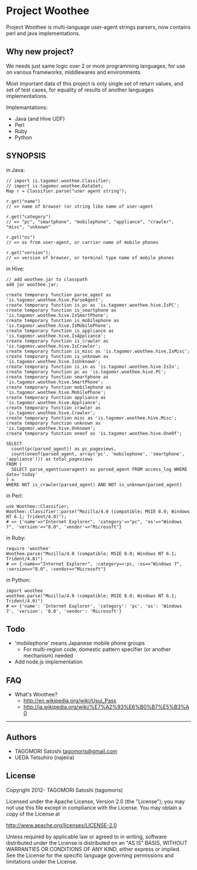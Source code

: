 # Project Woothee

Project Woothee is multi-language user-agent strings parsers, now contains perl and java implementations.

## Why new project?

We needs just same logic over 2 or more programming languages, for use on various frameworks, middlewares and environments.

Most important data of this project is only single set of return values, and set of test cases, for equality of results of another languages implementations.

Implemantations:

  * Java (and Hive UDF)
  * Perl
  * Ruby
  * Python

## SYNOPSIS
in Java:

    // import is.tagomor.woothee.Classifier;
    // import is.tagomor.woothee.DataSet;
    Map r = Classifier.parse("user agent string");
    
    r.get("name")
    // => name of browser (or string like name of user-agent

    r.get("category")
    // => "pc", "smartphone", "mobilephone", "appliance", "crawler", "misc", "unknown"
    
    r.get("os")
    // => os from user-agent, or carrier name of mobile phones
    
    r.get("version");
    // => version of browser, or terminal type name of mobile phones

in Hive:

    // add woothee.jar to classpath
    add jar woothee.jar;
    
    create temporary function parse_agent as 'is.tagomor.woothee.hive.ParseAgent';
    create temporary function is_pc as 'is.tagomor.woothee.hive.IsPC';
    create temporary function is_smartphone as 'is.tagomor.woothee.hive.IsSmartPhone';
    create temporary function is_mobilephone as 'is.tagomor.woothee.hive.IsMobilePhone';
    create temporary function is_appliance as 'is.tagomor.woothee.hive.IsAppliance';
    create temporary function is_crawler as 'is.tagomor.woothee.hive.IsCrawler';
    create temporary function is_misc as 'is.tagomor.woothee.hive.IsMisc';
    create temporary function is_unknown as 'is.tagomor.woothee.hive.IsUnknown';
    create temporary function is_in as 'is.tagomor.woothee.hive.IsIn';
    create temporary function pc as 'is.tagomor.woothee.hive.PC';
    create temporary function smartphone as 'is.tagomor.woothee.hive.SmartPhone';
    create temporary function mobilephone as 'is.tagomor.woothee.hive.MobilePhone';
    create temporary function appliance as 'is.tagomor.woothee.hive.Appliance';
    create temporary function crawler as 'is.tagomor.woothee.hive.Crawler';
    create temporary function misc as 'is.tagomor.woothee.hive.Misc';
    create temporary function unknown as 'is.tagomor.woothee.hive.Unknown';
    create temporary function oneof as 'is.tagomor.woothee.hive.OneOf';
    
    SELECT
      count(pc(parsed_agent)) as pc_pageviews,
      count(oneof(parsed_agent, array('pc', 'mobilephone', 'smartphone', 'appliance'))) as total_pageviews
    FROM (
      SELECT parse_agent(useragent) as parsed_agent FROM access_log WHERE date='today'
    ) x
    WHERE NOT is_crawler(parsed_agent) AND NOT is_unknown(parsed_agent)

in Perl:

    use Woothee::Classifier;
    Woothee::Classifier::parse("Mozilla/4.0 (compatible; MSIE 8.0; Windows NT 6.1; Trident/4.0)");
    # => {'name'=>"Internet Explorer", 'category'=>"pc", 'os'=>"Windows 7", 'version'=>"8.0", 'vendor'=>"Microsoft"}

in Ruby:

    require 'woothee'
    Woothee.parse("Mozilla/4.0 (compatible; MSIE 8.0; Windows NT 6.1; Trident/4.0)")
    # => {:name=>"Internet Explorer", :category=>:pc, :os=>"Windows 7", :version=>"8.0", :vendor=>"Microsoft"}

in Python:

    import woothee
    woothee.parse("Mozilla/4.0 (compatible; MSIE 8.0; Windows NT 6.1; Trident/4.0)")
    # => {'name': 'Internet Explorer', 'category': 'pc', 'os': 'Windows 7', 'version': '8.0', 'vendor': 'Microsoft'}


## Todo

* 'mobilephone' means Japanese mobile phone groups
  * For multi-region code, domestic pattern specifier (or another mechanism) needed
* Add node.js implementation

## FAQ

* What's Woothee?
    * http://en.wikipedia.org/wiki/Usui_Pass
    * http://ja.wikipedia.org/wiki/%E7%A2%93%E6%B0%B7%E5%B3%A0

* * * * *

## Authors

* TAGOMORI Satoshi <tagomoris@gmail.com>
* UEDA Tetsuhiro (najeira)

## License

Copyright 2012- TAGOMORI Satoshi (tagomoris)

Licensed under the Apache License, Version 2.0 (the "License");
you may not use this file except in compliance with the License.
You may obtain a copy of the License at

   http://www.apache.org/licenses/LICENSE-2.0

Unless required by applicable law or agreed to in writing, software
distributed under the License is distributed on an "AS IS" BASIS,
WITHOUT WARRANTIES OR CONDITIONS OF ANY KIND, either express or implied.
See the License for the specific language governing permissions and
limitations under the License.
